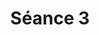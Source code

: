 ---
layout: page
title: Séance 3
parent: Cours
has_children: true
permalink: /cours/seance_3
nav_order: 3
---
